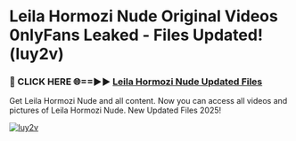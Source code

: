 # Leila Hormozi Nude Original Videos 0nlyFans Leaked - Files Updated! (luy2v)

<h3>🔴 CLICK HERE 🌐==►► <a href="https://tinyurl.com/5h6xmrr3" rel="nofollow">Leila Hormozi Nude Updated Files</a></h3>

Get Leila Hormozi Nude and all content. Now you can access all videos and pictures of Leila Hormozi Nude. New Updated Files 2025!

[![luy2v](https://i.imgur.com/KVD873Z.gif)](https://tinyurl.com/5h6xmrr3)
